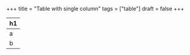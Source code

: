 +++
title = "Table with single column"
tags = ["table"]
draft = false
+++

| h1 |
|----|
| a  |
| b  |
